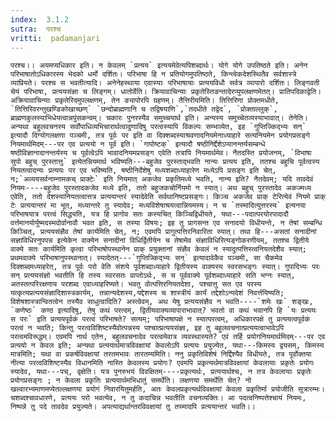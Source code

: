 ```yaml
---
index:  3.1.2
sutra:  परश्च
vritti:  padamanjari
---
```


	परश्च।। अयमप्यधिकार इति। न केवलम् `प्रत्यय` इत्ययमेवेत्यपिशब्दार्थः। योगे योगे उपतिष्ठते इति। अनेन परिभाषातोऽधिकारस्य भेदको धर्मो दर्शितः। परिभाषा हि न प्रतियोगमुपतिष्ठते, किन्त्वेकदेशस्थितैव सर्वशास्त्रे व्याप्रियते। परश्च स भवतीत्यादि। अनेनेहस्थाया एवास्याः परिभाषायाः प्रत्ययविधौ सर्वत्र व्यापारो दर्शितः। लिङ्गवती चेयं परिभाषा, प्रत्ययसंज्ञा च लिङ्गम्। धातोर्वेति। क्रियावाचिन्याः प्रकृतेस्तिङन्तादेरप्युपलक्षणमेतत्। प्रातिपदिकाद्वेति। अक्रियावाचिन्याः प्रकृतेरिदमुपलक्षणम्, तेन ङ्यापोरपि ग्रहणम्। तैत्तिरीयमिति। तित्तिरिणा प्रोक्तमधीते, `तित्तिरिवरन्तुखण्डिकोखाच्छण्` `छन्दोब्राह्मणानि च तद्विषयाणि`,`तदधीते तद्वेद`, `प्रोक्ताल्लुक्`, ब्राह्मणकुलस्याभिधेयत्वान्नपुंसकन्वम्। चकारः पुनरस्यैव समुच्चयार्थ इति। अन्यस्य समुच्चेतव्यस्याभावात्। तेनेति। अन्यथा बहुलवचनस्य सर्वोपाधिव्यभिचारार्थत्वादुणादिषु परत्वस्यापि विकल्पः सम्भाव्येत, इह `गुप्तिज्किद्भ्यः सन्` इत्यादौ दिग्योगलक्षणा पञ्चमी, तत्र पूर्वः पर इति वा दिक्शब्दस्याश्रवणादनियमेनाध्याहारे सत्यनियमेन प्रयोगप्रसङ्गे नियमार्थमिदम्---पर एव प्रत्ययो न पूर्व इति। `गापोष्टक्` इत्यादौ षष्ठीनिर्द्देशेऽप्यानन्तर्यसम्बन्धे षष्ठीविज्ञानादानन्तर्यस्य च पूर्वत्वेऽपि भावादनियमप्रसङ्ग एवेति तत्रापि नियमार्थमेव। नैतदस्ति प्रयोजनम्, `विभाषा सुपो बहुच् पुरस्तात्तु` इत्येतन्नियमार्थ भविष्यति---बहुजेव पुरस्ताद्भवति नान्यः प्रत्यय इति, ततश्च बहुचि पूर्वत्वस्य नियतत्वादन्यः प्रत्ययः पर एव भविष्यति, षष्ठीनिर्देशेषु मध्यशब्दाध्याहारेण मध्येऽपि प्रसङ्ग इति चेत्, न;`अव्ययसर्वनाम्नामकच् प्राक्टेः` इति नियमात् अकजेव प्रकृतिमध्ये भवति, नान्य इति? नैतदेवम्; यदि तावदेवं नियमः----बहुजेव पुरस्तादकजेव मध्ये इति, ततो बहुजकचोर्नियमो न स्यात्। अथ बहुच् पुरस्तादेव अकज्मध्य एवेति, ततो देशस्यानियतत्वात्तत्र प्रत्ययान्तरं स्यादेवेति सर्वथानिष्टप्रसङ्गः। किञ्च अकजेव प्राक् टेरित्येवं नियमे प्राक् टेः प्रत्ययान्तरं मा भूत्, मध्यान्तरे तु स्यादेव; मध्यविशेषाश्रयत्वान्नियमस्य। न च `तस्मादित्युत्तरस्य` इत्यनया परिभाषयात्र परत्वं सिद्ध्यति, यत्र हि प्रागोव सतः कस्यचित् किञ्चिद्विधीयते, यथा---पदात्परयोरपादादौ वर्त्तमानयोर्युष्मदस्मदोर्वानावौ भवत इति, स तस्या विषयः; इह तु प्रागसन्त एव सनादयो विधीयन्ते, न तेषां सम्बन्धि किञ्चित्, प्रत्ययसंज्ञैव तेषां कार्यमिति चेत्, न; एवमपि प्रागुत्पत्तिरनिवारिता स्यात्। तथा हि---असतां सनादीनां सज्ञाविधिरनुपपन्न इत्येकेन वाक्येन सनादीनां विधिर्द्वितीयेन च तेषामेव संज्ञाविधिरित्यङ्गोकरणीयम्, ततश्च द्वितीये वाक्ये सतः कार्यमिति कृत्वा परिभाषोपस्थानेन प्राक् प्रयुक्तानां संज्ञैव केवलं न स्यादुत्पत्तिस्त्वनियतदेशैव स्यात्; प्रथमवाक्ये परिभाषानुपस्थानात्। स्यादेतत्---`गुप्तिज्किद्भ्यः सन्` इत्यादावेकैव पञ्चमी, सा चैकमेव दिक्शब्दमध्याहरेत्, तत्र पूर्वः परो वेति संशये पूर्वशब्दाध्याहारे द्वितीयस्य वाक्यस्य स्वरसभङ्गः स्यात्। गुपादिभ्यः परः सन् प्रत्ययसंज्ञो भवतीति हि तस्य स्वरसतः प्राप्तोऽर्थः, स च पूर्ववाक्ये पूर्वशब्दाध्याहारे सति भग्नः स्यात्, अतस्तत्परिरक्षणाय परशब्द एवाध्याहरिष्यते। भवतु वोत्पत्तिरनियतदेशा, पश्चात्तु सत एव परस्य यत्कृत्यप्रत्ययसंज्ञादिशास्त्रकार्यम्, तन्नान्यदेशस्य,यद्देशस्य च शास्त्रीयं कार्यं तद्देशोऽन्यदेशं निवर्त्तयिष्यति; विशेषशास्त्रान्वितत्वेन तस्यैव साधुत्वादिति? अस्त्वेवम्, अथ येषु प्रत्ययसंज्ञैव न भवति----`शमेः खः` शङ्खः, `कणेष्ठः` कण्ठ इत्यादिषु, तेषु कथं परत्दम्, द्वितीयवाक्यव्यापाराभावात्? भवतो वा कथं भवानपि हि `यः प्रत्ययः स परः` इति प्रत्ययपूर्वकं परत्वं परिभाषते? सत्यम्; परिभाषापक्षे न स्यात्परत्वम्, अधिकारपक्षे तु प्रत्ययत्वपूर्वकं परत्वं न भवति; किन्तु परत्वविशिष्टस्यैवोत्पन्नस्य पश्चात्प्रत्ययसंज्ञा, इह तु बहुलवचनात्प्रत्ययत्वाभावेऽपि परत्वमविरूद्धम्। एवमपि नार्थ एतेन, बहुलवचनादेव परत्वमेवात्र व्यवस्थास्यते? एवं तर्हि प्रयोगनियमार्थमिदम्---पर एव प्रत्ययो न केवल इति; अन्यथा प्रत्ययार्थमात्रविवक्षायां केवलोऽपि प्रत्ययः प्रयुज्येत, यथा---किमस्य द्वयसम्, किमस्य मात्रमिति; यथा वा प्रकर्षविवक्षायां तरतमभावः तारतम्यमिति। ननु प्रकृतिविशेषं निर्द्दिश्यैव विधीयते, तत्र पूर्वोक्तया नीत्या परत्वविशिष्टस्यैव विधानमिति नास्ति केवलस्य प्रयोगः? एवमपि प्रकृत्यर्थमात्रविवक्षायां केवलायाः प्रकृतेः प्रयोगः स्यादेव, यथा---पच्, वृक्षेति। यत्र पुनरुभयं विवक्षितम्----प्रकृत्यर्थः, प्रत्ययार्थश्च, न तत्र केवलायाः प्रकृतेः प्रयोगप्रसङ्गः ; न केवला प्रकृतिः प्रत्ययार्थमभिधातुं समर्थेति। लक्षणया समर्थेति चेत्? नो खल्वारभ्यमाणमप्येतल्लक्षणया प्रयोगं निवारयितुमर्हति, अतः केवलप्रकृत्यर्थविवक्षायां केवला प्रकृतिर्मा प्रयोजीति सूत्रारम्भः। चशब्दश्चावधारणे, प्रत्ययः परो भवत्येव, न तु कदाचिन्न भवतीति वचनव्यक्तिः। आ पदत्वनिष्पत्तेश्चायं नियमः, निष्पन्ने तु पदे तावदेव प्रयुज्यते। अपत्याद्यर्थान्तरविवक्षायां तु तस्मादपि प्रत्ययान्तरं भवति।।
